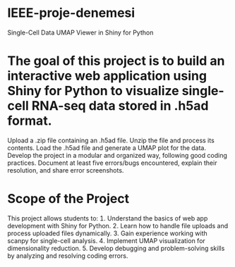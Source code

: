# IEEE-proje-denemesi
Single-Cell Data UMAP Viewer in Shiny for Python

# The goal of this project is to build an interactive web application using Shiny for Python to visualize single-cell RNA-seq data stored in .h5ad format.
 Upload a .zip file containing an .h5ad file.
 Unzip the file and process its contents.
 Load the .h5ad file and generate a UMAP plot for the data.
 Develop the project in a modular and organized way, following good coding practices.
 Document at least five errors/bugs encountered, explain their resolution, and share
error screenshots.
# Scope of the Project
This project allows students to:
. Understand the basics of web app development with Shiny for Python.
. Learn how to handle file uploads and process uploaded files dynamically.
3. Gain experience working with scanpy for single-cell analysis.
. Implement UMAP visualization for dimensionality reduction.
5. Develop debugging and problem-solving skills by analyzing and resolving coding errors.
